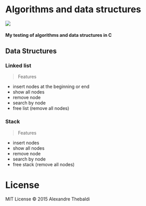 # Algorithms and data structures
![](https://github.com/ahlechandre/linked-list/blob/master/img/img.png)

#### My testing of algorithms and data structures in C

## Data Structures

### Linked list 
> Features

* insert nodes at the beginning or end
* show all nodes
* remove node
* search by node
* free list (remove all nodes)

### Stack
> Features

* insert nodes 
* show all nodes
* remove node
* search by node
* free stack (remove all nodes)

# License
MIT License © 2015 Alexandre Thebaldi
